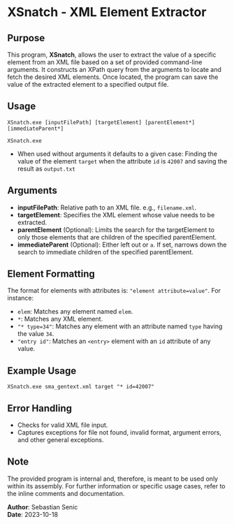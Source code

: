 # XSnatch - XML Element Extractor

## Purpose
This program, **XSnatch**, allows the user to extract the value of a specific element from an XML file based on a set of provided command-line arguments. It constructs an XPath query from the arguments to locate and fetch the desired XML elements. Once located, the program can save the value of the extracted element to a specified output file.

## Usage
```
XSnatch.exe [inputFilePath] [targetElement] [parentElement*] [immediateParent*]
```
```
XSnatch.exe
```
- When used without arguments it defaults to a given case: Finding the value of the element `target` when the attribute `id` is `42007` and saving the result as `output.txt`

## Arguments
- **inputFilePath**: Relative path to an XML file. e.g., `filename.xml`.
- **targetElement**: Specifies the XML element whose value needs to be extracted.
- **parentElement** (Optional): Limits the search for the targetElement to only those elements that are children of the specified parentElement.
- **immediateParent** (Optional): Either left out or `a`. If set, narrows down the search to immediate children of the specified parentElement.

## Element Formatting
The format for elements with attributes is: `"element attribute=value"`. For instance:
- `elem`: Matches any element named `elem`.
- `*`: Matches any XML element.
- `"* type=34"`: Matches any element with an attribute named `type` having the value `34`.
- `"entry id"`: Matches an `<entry>` element with an `id` attribute of any value.

## Example Usage
```
XSnatch.exe sma_gentext.xml target "* id=42007"
```

## Error Handling
- Checks for valid XML file input.
- Captures exceptions for file not found, invalid format, argument errors, and other general exceptions.

## Note
The provided program is internal and, therefore, is meant to be used only within its assembly. For further information or specific usage cases, refer to the inline comments and documentation.

**Author**: Sebastian Senic  
**Date**: 2023-10-18
